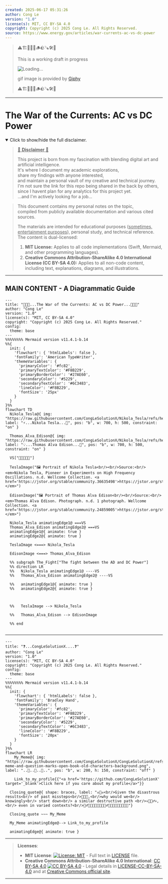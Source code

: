 ```yaml
---
created: 2025-06-17 05:31:26
author: Cong Le
version: "1.0"
license(s): MIT, CC BY-SA 4.0
copyright: Copyright (c) 2025 Cong Le. All Rights Reserved.
source: https://www.energy.gov/articles/war-currents-ac-vs-dc-power
---
```



> ⚠️🏗️🚧🦺🧱🪵🪨🪚🛠️👷
> 
> This is a working draft in progress
> 
> ![Loading...](https://media1.giphy.com/media/v1.Y2lkPTc5MGI3NjExaHRtYThreWdkdnI1Z3hzY3h4eHI2cWU3cjVyMzA0ZDZrenBtN2YzNSZlcD12MV9pbnRlcm5hbF9naWZfYnlfaWQmY3Q9Zw/dnoyd6rMvw29q/giphy.gif)
>
> gif image is provided by [Giphy](https://giphy.com)
> 
> ⚠️🏗️🚧🦺🧱🪵🪨🪚🛠️👷


----




# The War of the Currents: AC vs DC Power
<details open>
<summary>Click to show/hide the full disclaimer.</summary>

> <ins>📢 **Disclaimer** 🚨</ins>
>
> This project is born from my fascination with blending digital art and artificial intelligence.</br>
> It's where I document my academic explorations,</br>
> share my findings with anyone interested,</br>
> and maintain a personal vault of my creative and technical journey.</br>
> I'm not sure the link for this repo being shared in the back by others,</br>
> since I havent plan for any analytics for this project yet.</br>
> ...and I'm actively looking for a job...</br>

> This document contains my personal notes on the topic,</br>
> compiled from publicly available documentation and various cited sources.
> 
> The materials are intended for educational purposes (<ins>sometimes, entertainment purposes</ins>), personal study, and technical reference.
> The content is dual-licensed:
> 1. **MIT License:** Applies to all code implementations (Swift, Mermaid, and other programming languages).
> 2. **Creative Commons Attribution-ShareAlike 4.0 International License (CC BY-SA 4.0):** Applies to all non-code content, including text, explanations, diagrams, and illustrations.


</details>

----


## MAIN CONTENT - A Diagrammatic Guide 


```mermaid
---
title: "🔋🥊💡...The War of the Currents: AC vs DC Power...🔋🥊💡"
author: "Cong Le"
version: "1.0"
license(s): "MIT, CC BY-SA 4.0"
copyright: "Copyright (c) 2025 Cong Le. All Rights Reserved."
config:
  theme: base
---
%%%%%%%% Mermaid version v11.4.1-b.14
%%{
  init: {
    'flowchart': { 'htmlLabels': false },
    'fontFamily': 'American TypeWriter',
    'themeVariables': {
      'primaryColor': '#fc82',
      'primaryTextColor': '#F8B229',
      'primaryBorderColor': '#27AE60',
      'secondaryColor': '#5229',
      'secondaryTextColor': '#6C3483',
      'lineColor': '#F8B229',
      'fontSize': '25px'
    }
  }
}%%
flowchart TD
  Nikola_Tesla@{ img: "https://raw.githubusercontent.com/CongLeSolutionX/Nikola_Tesla/refs/heads/main/ASSETS/Nikola_Tesla.jpg", label: "⚡...Nikola Tesla...🧲", pos: "b", w: 700, h: 500, constraint: "on" }

  Thomas_Alva_Edison@{ img: "https://raw.githubusercontent.com/CongLeSolutionX/Nikola_Tesla/refs/heads/main/ASSETS/Thomas_Alva_Edison.jpg", label: "💡...Thomas Alva Edison...🪫", pos: "b", w: 700, h: 500, constraint: "on" }
  
  VS["🔔🗽🔔🗽🔔"]

  TeslaImage("🖼️ Portrait of Nikola Tesla<br/><br/>Source:<br/> <em>Nikola Tesla, Pioneer in Experiments on High Frequency Oscillations. n.d. Wellcome Collection. <a href='https://jstor.org/stable/community.36635498'>https://jstor.org/stable/community.36635498</a></em>")

  EdisonImage("🖼️ Portrait of Thomas Alva Edison<br/><br/>Source:<br/> <em>Thomas Alva Edison. Photograph. n.d. 1 photograph. Wellcome Collection. <a href='https://jstor.org/stable/community.24859005'>https://jstor.org/stable/community.24859005</a></em>")

  Nikola_Tesla animatingEdge1@ ===VS
  Thomas_Alva_Edison animatingEdge2@ ===VS
  animatingEdge1@{ animate: true }
  animatingEdge2@{ animate: true }

  TeslaImage <===> Nikola_Tesla

  EdisonImage <===> Thomas_Alva_Edison

  %% subgraph The_Fight["The fight between the AD and DC Power"]
  %% direction LR
  %%   Nikola_Tesla animatingEdge1@ ----VS
  %%   Thomas_Alva_Edison animatingEdge2@ ----VS

  %%   animatingEdge1@{ animate: true }
  %%   animatingEdge2@{ animate: true }

     
    
  %%   TeslaImage --> Nikola_Tesla

  %%   Thomas_Alva_Edison --> EdisonImage

  %% end


```


----

```mermaid
---
title: "❓...CongLeSolutionX....❓"
author: "Cong Le"
version: "1.0"
license(s): "MIT, CC BY-SA 4.0"
copyright: "Copyright (c) 2025 Cong Le. All Rights Reserved."
config:
  theme: base
---
%%%%%%%% Mermaid version v11.4.1-b.14
%%{
  init: {
    'flowchart': { 'htmlLabels': false },
    'fontFamily': 'Bradley Hand',
    'themeVariables': {
      'primaryColor': '#fc82',
      'primaryTextColor': '#F8B229',
      'primaryBorderColor': '#27AE60',
      'secondaryColor': '#5229',
      'secondaryTextColor': '#6C3483',
      'lineColor': '#F8B229',
      'fontSize': '20px'
    }
  }
}%%
flowchart LR
    My_Meme@{ img: "https://raw.githubusercontent.com/CongLeSolutionX/CongLeSolutionX/refs/heads/main/assets/images/My-meme-and-question-marks-open-book-old-characters-background.png", label: "..🙉..👀..📖..", pos: "b", w: 200, h: 150, constraint: "off" }
   
    Link_to_my_profile{{"<a href='https://github.com/CongLeSolutionX' target='_blank'>Click here if you care about my profile</a>"}}

  Closing_quote@{ shape: braces, label: "☠️👻☠️<br/>Given the disastrous results<br/> of past missteps<br/>👣🐾👣,<br/>why would we<br/> knowingly<br/> start down<br/> a similar destructive path <br/>💀🙅🏼‍♂️💀,<br/> even in varied contexts?<br/>🧟‍♂️👨🏼‍🔬👨🏼‍💻🧛🏼‍♂️🧑‍🏫👨🏼‍🎓🪫💡🧠🦿"}

  Closing_quote ~~~ My_Meme

  My_Meme animatingEdge@--> Link_to_my_profile
  
  animatingEdge@{ animate: true }

```

---
><b>Licenses</b>:
>
>- <b>MIT License</b>:  [![License: MIT](https://img.shields.io/badge/License-MIT-yellow.svg)](LICENSE) - Full text in [LICENSE](LICENSE) file.
>- <b>Creative Commons Attribution-ShareAlike 4.0 International</b>: [CC BY-SA 4.0](https://creativecommons.org/licenses/by-sa/4.0/) [![CC BY-SA 4.0](https://licensebuttons.net/l/by-sa/4.0/88x31.png)](https://creativecommons.org/licenses/by-sa/4.0/) - Legal details in [LICENSE-CC-BY-SA-4.0](THE_PAST/LICENSE-CC-BY-SA-4.0) and at [Creative Commons official site](https://creativecommons.org/licenses/by-sa/4.0/).
>
---
